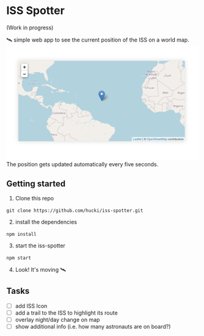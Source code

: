 # ISS Spotter
(Work in progress)

🛰 simple web app to see the current position of the ISS on a world map.
![iss spotter screenshot](./public/iss_spotter_screenshot.png)
The position gets updated automatically every five seconds.

## Getting started

1. Clone this repo

`git clone https://github.com/hucki/iss-spotter.git`

2. install the dependencies

`npm install`

3. start the iss-spotter

`npm start`

4. Look! It's moving 🛰

## Tasks
 - [ ] add ISS Icon
 - [ ] add a trail to the ISS to highlight its route
 - [ ] overlay night/day change on map
 - [ ] show additional info (i.e. how many astronauts are on board?)